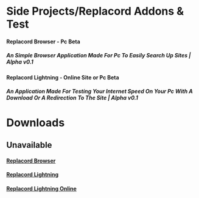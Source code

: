# Side Projects/Replacord Addons & Test

#### Replacord Browser - Pc Beta

##### An Simple Browser Application Made For Pc To Easily Search Up Sites | Alpha v0.1

#### Replacord Lightning - Online Site or Pc Beta

##### An Application Made For Testing Your Internet Speed On Your Pc With A Download Or A Redirection To The Site | Alpha v0.1

# Downloads
## Unavailable

#### [Replacord Browser]()

#### [Replacord Lightning]()

#### [Replacord Lightning Online]()
